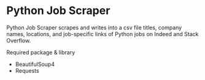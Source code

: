 # Python Job Scraper

Python Job Scraper scrapes and writes into a csv file titles, company names, locations, and job-specific links of Python jobs on Indeed and Stack Overflow.

Required package & library
- BeautifulSoup4
- Requests